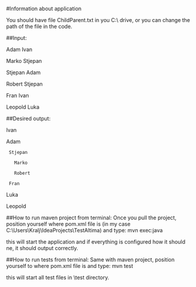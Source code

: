 #Information about application

You should have file ChildParent.txt in you C:\ drive, or you can change the path of the file in the code.



##Input:

Adam Ivan

Marko Stjepan

Stjepan Adam

Robert Stjepan

Fran Ivan

Leopold Luka



##Desired output:

Ivan

   Adam
   
     Stjepan
     
       Marko
       
       Robert
       
     Fran
     
Luka

   Leopold
   



##How to run maven project from terminal:
Once you pull the project, position yourself where pom.xml file is (in my case C:\Users\Kralj\IdeaProjects\TestAltima) and type:
mvn exec:java

this will start the application and if everything is configured how it should ne, it should output correctly.

##How to run tests from terminal:
Same with maven project, position yourself to where pom.xml file is and type:
mvn test

this will start all test files in \test directory.
